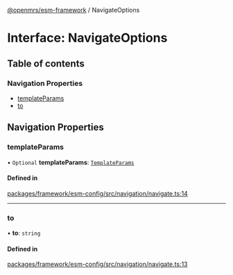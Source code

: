 [@openmrs/esm-framework](../API.md) / NavigateOptions

# Interface: NavigateOptions

## Table of contents

### Navigation Properties

- [templateParams](NavigateOptions.md#templateparams)
- [to](NavigateOptions.md#to)

## Navigation Properties

### templateParams

• `Optional` **templateParams**: [`TemplateParams`](../API.md#templateparams)

#### Defined in

[packages/framework/esm-config/src/navigation/navigate.ts:14](https://github.com/jona42-ui/openmrs-esm-core/blob/main/packages/framework/esm-config/src/navigation/navigate.ts#L14)

___

### to

• **to**: `string`

#### Defined in

[packages/framework/esm-config/src/navigation/navigate.ts:13](https://github.com/jona42-ui/openmrs-esm-core/blob/main/packages/framework/esm-config/src/navigation/navigate.ts#L13)
